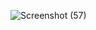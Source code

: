 ![Screenshot (57)](https://github.com/user-attachments/assets/9df0a0a2-ff70-4af3-aeea-a28523947c35)
